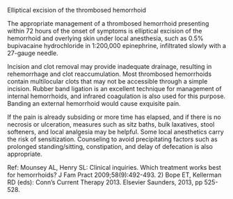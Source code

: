 Elliptical excision of the thrombosed hemorrhoid

The appropriate management of a thrombosed hemorrhoid presenting within 72 hours of the onset of symptoms is elliptical excision of the hemorrhoid and overlying skin under local anesthesia, such as 0.5% bupivacaine hydrochloride in 1:200,000 epinephrine, infiltrated slowly with a 27-gauge needle.

Incision and clot removal may provide inadequate drainage, resulting in rehemorrhage and clot reaccumulation. Most thrombosed hemorrhoids contain multilocular clots that may not be accessible through a simple incision. Rubber band ligation is an excellent technique for management of internal hemorrhoids, and infrared coagulation is also used for this purpose. Banding an external hemorrhoid would cause exquisite pain.

If the pain is already subsiding or more time has elapsed, and if there is no necrosis or ulceration, measures such as sitz baths, bulk laxatives, stool softeners, and local analgesia may be helpful. Some local anesthetics carry the risk of sensitization. Counseling to avoid precipitating factors such as prolonged standing/sitting, constipation, and delay of defecation is also appropriate.

Ref:  Mounsey AL, Henry SL: Clinical inquiries. Which treatment works best for hemorrhoids? J Fam Pract 2009;58(9):492-493. 2) Bope ET, Kellerman RD (eds): Conn’s Current Therapy 2013. Elsevier Saunders, 2013, pp 525-528.